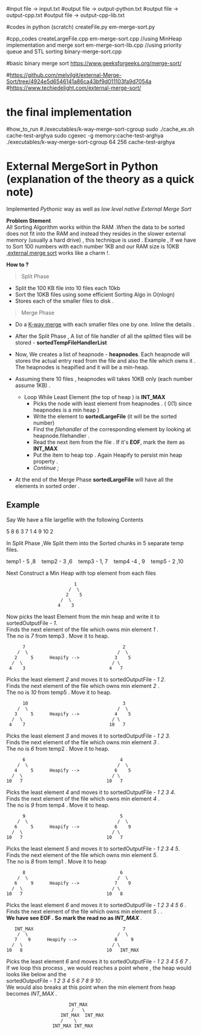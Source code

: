 #input file -> input.txt
#output file -> output-python.txt
#output file -> output-cpp.txt
#output file -> output-cpp-lib.txt

#codes in python (scratch)
createFile.py
em-merge-sort.py

#cpp_codes
createLargeFile.cpp
em-merge-sort.cpp //using MinHeap implementation and merge sort
em-merge-sort-lib.cpp //using priority queue and STL sorting
binary-merge-sort.cpp 

#basic binary merge sort
https://www.geeksforgeeks.org/merge-sort/

#https://github.com/melvilgit/external-Merge-Sort/tree/4924e5d6546141a86ca43bf9d011103fa9d7054a
#https://www.techiedelight.com/external-merge-sort/


# the final implementation
#how_to_run
#./executables/k-way-merge-sort-cgroup <memory allowed to the function in MiB> <size of the data in MiB> <cgroup name>
sudo ./cache_ex.sh cache-test-arghya
sudo cgexec -g memory:cache-test-arghya ./executables/k-way-merge-sort-cgroup 64 256 cache-test-arghya

# External MergeSort in Python (explanation of the theory as a quick note)

  Implemented *Pythonic* way as well as *low level native External Merge Sort*
  
  **Problem Stement** </br>
  All Sorting Algorithm works within the RAM .When the data to be  sorted does not fit into the RAM and      instead they   resides in the slower external memory (usually a hard drive) , this technique is used .
Example , If we  have to Sort 100 numbers with each number 1KB and our RAM size is 10KB ,[external merge sort](https://en.wikipedia.org/wiki/External_sorting) works like a charm !.

**How to ?**

> Split Phase
* Split the 100 KB file into 10 files each 10kb
* Sort the 10KB files using some efficient Sorting Algo in O(nlogn)
* Stores each of the smaller files to disk .

> Merge Phase
* Do a [K-way merge](https://en.wikipedia.org/wiki/K-way_merge_algorithm)  with each smaller files one by one. Inline the details .
* After the Split Phase , A list of file handler of all the splitted files will be stored - **sortedTempFileHandlerList**
* Now, We creates a list of heapnode - **heapnodes**. Each heapnode will  stores the actual entry read from the file and also the file which owns it . The heapnodes is heapified and it will be a min-heap.
* Assuming there 10 files , heapnodes will takes 10KB only (each number assume 1KB) .
   - Loop While Least Element  (the top of heap ) is **INT_MAX**
     * Picks the node with least element from heapnodes  . ( 0(1) since heapnodes is a min heap )
     * Write the element to  **sortedLargeFile** (it will be the sorted number)
     * Find the *filehandler* of the corresponding element by looking at heapnode.filehandler .
     *  Read the next item from the file . If it's **EOF**, mark the  item as **INT_MAX**  
     *  Put the item to heap top . Again Heapify to persist min heap property .
     *  *Continue ;*
      
* At the end of the Merge Phase **sortedLargeFile** will have all the elements in sorted  order .
 
## Example </br>
Say We have a file largefile with the following Contents 

5 8 6 3 7 1 4 9 10 2

In Split Phase ,We Split them into the   Sorted chunks in 5 separate temp files.

temp1 - 5 ,8   &nbsp;&nbsp; temp2 - 3 ,6      &nbsp;&nbsp;  temp3 - 1, 7 &nbsp;&nbsp;  temp4 -4 , 9  &nbsp;&nbsp; temp5 - 2 ,10 

Next Construct a Min Heap with top element from each files
                       
                             1                       
                           /  \
                          2    5
                        /  \                         
                       4    3     

Now picks the least Element from the min heap and write it to sortedOutputFile - *1*. </br>
Finds the next element of the file which owns   min element *1* . </br>
The no is *7* from temp3 . Move  it to heap.

          7                                    2
        /  \                                 /  \
       2     5      Heapify -->             3    5	
      /  \                                 / \
     4    3                               4   7 
Picks the least element  *2* and moves it to  sortedOutputFile - *1 2*. </br>
Finds the next element of the file which owns   min element *2* . </br>
The no is *10* from temp5 . Move  it to heap.

          10                                   3
        /  \                                 /  \
       3     5      Heapify -->             4    5	
      /  \                                 / \
     4    7                               10   7 
Picks the least element  *3* and moves it to  sortedOutputFile - *1 2 3*. </br>
Finds the next element of the file which owns   min element *3* . </br>
The no is *6* from temp2 . Move  it to heap.

          6                                   4
        /  \                                 /  \
       4     5      Heapify -->             6    5	
      /  \                                 / \
    10   7                               10   7 
Picks the least element  *4* and moves it to  sortedOutputFile - *1 2 3 4*. </br>
Finds the next element of the file which owns   min element *4* . </br>
The no is *9* from temp4 . Move  it to heap.

          9                                   5
        /  \                                 /  \
       6     5      Heapify -->             6    9	
      /  \                                 / \
    10   7                               10   7 

Picks the least element  *5* and moves it to  sortedOutputFile - *1 2 3 4 5*. </br>
Finds the next element of the file which owns   min element *5*. </br>
The no is *8* from temp1 . Move  it to heap

          8                                   6
        /  \                                 /  \
       6     9      Heapify -->             7    9	
      /  \                                 / \
    10   7                               10   8 

Picks the least element  *6* and moves it to  sortedOutputFile - *1 2 3 4 5 6* . </br>
Finds the next element of the file which owns   min element *5*  . . </br>
<b> We have see EOF . So mark the read no as  <i>INT_MAX </i></b>  . </br>

       INT_MAX                                 7
        /  \                                 /  \
       7    9      Heapify -->              8     9	
      /  \                                 / \
    10   8                               10   INT_MAX
Picks the least element  *6* and moves it to  sortedOutputFile - *1 2 3 4 5 6 7* . </br>
If we loop this process , we would reaches a point where , the heap would looks like below 
and the </br> sortedOutputFile - *1 2 3 4 5 6 7 8 9 10*  . </br>We  would also breaks at this point when the min element from heap becomes *INT_MAX* .

                           INT_MAX                       
                            /   \
                        INT_MAX  INT_MAX
                        /    \                         
                     INT_MAX INT_MAX        

                 




   
  
